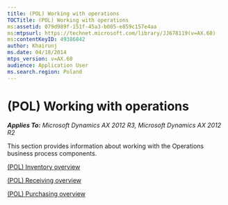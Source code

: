 ```yaml
---
title: (POL) Working with operations
TOCTitle: (POL) Working with operations
ms:assetid: 079d989f-151f-45a3-b005-e859c157e4aa
ms:mtpsurl: https://technet.microsoft.com/library/JJ678119(v=AX.60)
ms:contentKeyID: 49386842
author: Khairunj
ms.date: 04/18/2014
mtps_version: v=AX.60
audience: Application User
ms.search.region: Poland
---
```


# (POL) Working with operations 


_**Applies To:** Microsoft Dynamics AX 2012 R3, Microsoft Dynamics AX 2012 R2_

This section provides information about working with the Operations business process components.

[(POL) Inventory overview](pol-inventory-overview.md)

[(POL) Receiving overview](pol-receiving-overview.md)

[(POL) Purchasing overview](pol-purchasing-overview.md)

  


